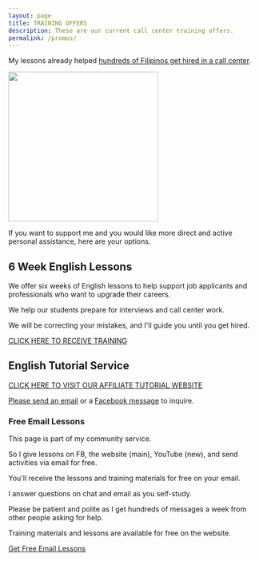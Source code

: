 ```yaml
---
layout: page
title: TRAINING OFFERS
description: These are our current call center training offers. 
permalink: /promos/
---
```

My lessons already helped [hundreds of Filipinos get hired in a call center](https://callcentertrainingtips.com/testimonials).

<img src="{{ site.url }}/images/2019-07-Kevin-Gray.jpg" width="300">

If you want to support me and you would like more direct and active personal assistance, here are your options.

## 6 Week English Lessons

We offer six weeks of English lessons to help support job applicants and professionals who want to upgrade their careers.

We help our students prepare for interviews and call center work.

We will be correcting your mistakes, and I'll guide you until you get hired. 

<a href="https://callcentertrainingtips.com/6WEL250/" class="button focus">CLICK HERE TO RECEIVE TRAINING</a>

## English Tutorial Service

[CLICK HERE TO VISIT OUR AFFILIATE TUTORIAL WEBSITE](https://philippinesprivateenglishtutors.com/)

[Please send an email](mailto:kevin@callcentertrainingtips.com) or a [Facebook message](https://www.facebook.com/callcentertrainingtips/) to inquire.

### Free Email Lessons

This page is part of my community service.

So I give lessons on FB, the website (main), YouTube (new), and send activities via email for free.

You'll receive the lessons and training materials for free on your email.

I answer questions on chat and email as you self-study.

Please be patient and polite as I get hundreds of messages a week from other people asking for help.

Training materials and lessons are available for free on the website.

<a href="https://tinyletter.com/cctt" class="button focus">Get Free Email Lessons</a>

